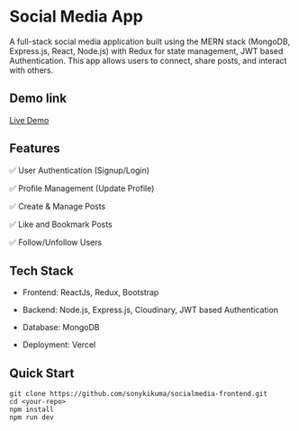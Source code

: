  # Social Media App

A full-stack social media application built using the MERN stack (MongoDB, Express.js, React, Node.js) with Redux for state management, JWT based Authentication. This app allows users to connect, share posts, and interact with others.

## Demo link
[Live Demo](https://socialmedia-frontend-mern.vercel.app)

 ## Features

✅ User Authentication (Signup/Login)

✅ Profile Management (Update Profile)

✅ Create & Manage Posts

✅ Like and Bookmark Posts

✅ Follow/Unfollow Users

 ## Tech Stack
- Frontend: ReactJs, Redux, Bootstrap

- Backend: Node.js, Express.js, Cloudinary, JWT based Authentication

- Database: MongoDB

- Deployment: Vercel

 ## Quick Start

```
git clone https://github.com/sonykikuma/socialmedia-frontend.git
cd <your-repo>
npm install
npm run dev
```
